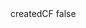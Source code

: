 <?xml version="1.0" encoding="UTF-8"?>
<CustomMetadata xmlns="http://soap.sforce.com/2006/04/metadata">
    <label>createdCF</label>
    <protected>false</protected>
</CustomMetadata>
